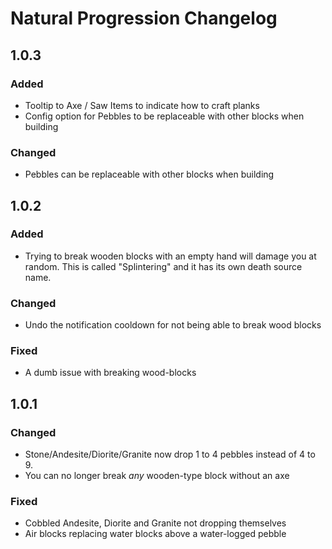 # Natural Progression Changelog

## 1.0.3

### Added

- Tooltip to Axe / Saw Items to indicate how to craft planks
- Config option for Pebbles to be replaceable with other blocks when building

### Changed

- Pebbles can be replaceable with other blocks when building

## 1.0.2

### Added

- Trying to break wooden blocks with an empty hand will damage you at random. This is called "Splintering" and it has its own death source name.

### Changed

- Undo the notification cooldown for not being able to break wood blocks

### Fixed

- A dumb issue with breaking wood-blocks

## 1.0.1

### Changed

- Stone/Andesite/Diorite/Granite now drop 1 to 4 pebbles instead of 4 to 9.
- You can no longer break _any_ wooden-type block without an axe

### Fixed

- Cobbled Andesite, Diorite and Granite not dropping themselves
- Air blocks replacing water blocks above a water-logged pebble
